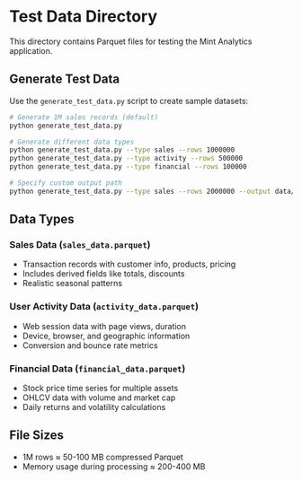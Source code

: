 # Test Data Directory

This directory contains Parquet files for testing the Mint Analytics application.

## Generate Test Data

Use the `generate_test_data.py` script to create sample datasets:

```bash
# Generate 1M sales records (default)
python generate_test_data.py

# Generate different data types
python generate_test_data.py --type sales --rows 1000000
python generate_test_data.py --type activity --rows 500000
python generate_test_data.py --type financial --rows 100000

# Specify custom output path
python generate_test_data.py --type sales --rows 2000000 --output data/large_sales.parquet
```

## Data Types

### Sales Data (`sales_data.parquet`)
- Transaction records with customer info, products, pricing
- Includes derived fields like totals, discounts
- Realistic seasonal patterns

### User Activity Data (`activity_data.parquet`) 
- Web session data with page views, duration
- Device, browser, and geographic information
- Conversion and bounce rate metrics

### Financial Data (`financial_data.parquet`)
- Stock price time series for multiple assets
- OHLCV data with volume and market cap
- Daily returns and volatility calculations

## File Sizes
- 1M rows ≈ 50-100 MB compressed Parquet
- Memory usage during processing ≈ 200-400 MB